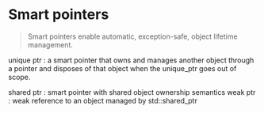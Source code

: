 # Smart pointers

> Smart pointers enable automatic, exception-safe, object lifetime management.

unique ptr :  a smart pointer that owns and manages another object through a pointer and disposes of that object when the unique_ptr goes out of scope.


shared ptr :  smart pointer with shared object ownership semantics 
weak ptr :   weak reference to an object managed by std::shared_ptr 